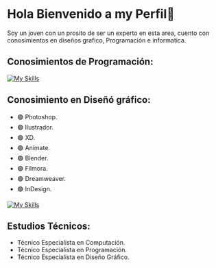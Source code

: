 # Hola Bienvenido a my Perfil👋

Soy un joven con un prosito de ser un experto en esta area,
cuento con conosimientos en diseños grafico, Programación e informatica.

## Conosimientos de Programación:

[![My Skills](https://skillicons.dev/icons?i=js,html,css,php,mysql)](https://skillicons.dev)

## Conosimiento en Diseñó gráfico:
- 🟢 Photoshop.
- 🟢 Ilustrador.
- 🟢 XD.
- 🟢 Animate.
- 🟢 Blender.
- 🟢 Filmora.
- 🟢 Dreamweaver.
- 🟢 InDesign.

[![My Skills](https://skillicons.dev/icons?i=xd,ai,blender,photoshop,ae)](https://skillicons.dev)


## Estudios Técnicos:
- Técnico Especialista en Computación.
- Técnico Especialista en Programación.
- Técnico Especialista en Diseño Gráfico.
